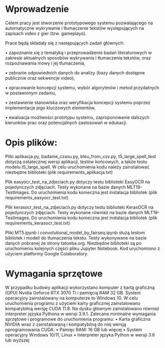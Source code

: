 # Wprowadzenie

Celem pracy jest stworzenie prototypowego systemu pozwalającego na automatyczne wykrywanie i tłumaczenie tekstów występujących na zapisach video z gier (tzw. gameplays).

Prace będą składały się z następujących zadań głównych:

• zapoznanie się z tematyką i przeprowadzenie badań literaturowych w zakresie aktualnych sposobów wykrywania i tłumaczenia tekstów, oraz rozpoznawania mowy i jej tłumaczenia,

• zebranie odpowiednich danych do analizy (bazy danych dostępne publicznie oraz sekwencje video),

• opracowanie koncepcji systemu, wybór algorytmów i metod przydatnych w postawionym zadaniu,

• zestawienie stanowiska oraz weryfikacja koncepcji systemu poprzez implementacje jego kluczowych elementów,

• ewaluacja możliwości prototypu systemu, zaproponowanie dalszych kierunków prac oraz potencjalnych zastosowań w edukacji.


# Opis plików:

Pliki aplikacja.py, badanie_czasu.py, bleu_from_csv.py, t5_large_spell_test dotyczą ostatecznej wersji aplikacji, testów końcowych, a także testu modelu t5_large_spell. W celu uruchomienia kodu należy zainstalować niezbędne biblioteki (plik requirements_aplikacja.txt)

Plik easyocr_test_na_zdjeciach.py dotyczy testu biblioteki EasyOCR na pojedynczych zdjęciach. Testy wykonane na bazie danych MLT19-TestImages. Do uruchomienia kodu konieczna jest instalacja bibliotek (plik requirements_easyocr_test.txt)

Plik kerasocr_test_na_zdjeciach.py dotyczy testu biblioteki KerasOCR na pojedynczych zdjęciach. Testy wykonane również na bazie danych MLT19-TestImages. Do uruchomienia kodu konieczna jest instalacja bibliotek (plik requirements_kerasocr_test.txt)

Pliki MT5.ipynb i convolutional_model_by_fairseq.ipynb służą testom bibliotek i modeli do tłumaczenia tekstu. Testy wykonywane na bazie danych pobranej ze strony tatoeba.org. Niezbędne biblioteki są po uruchomieniu kolejnych części pliku Jupyter Notebook. Kod uruchomiono z użyciem platformy Google Colaboratory.

# Wymagania sprzętowe
W przypadku budowy aplikacji wykorzystano komputer z kartą graficzną (GPU) Nvidia
Geforce RTX 3070 Ti i pamięcią RAM 32 GB. System operacyjny zainstalowany
na komputerze to Windows 10. W celu uruchomienia programu z użyciem karty graficznej
zainstalowano kompatybilną wersję CUDA 11.8. Na dysku głównym zainstalowano również
interpreter języka Pythona w wersji 3.9.1.
Zalecane minimalne wymagania sprzętowe i programowe do uruchomienia programu:
• Karta graficzna NVIDIA wraz z zainstalowaną i kompatybilną do niej wersją
oprogramowania CUDA.
• Pamięc RAM: 16 GB lub więcej
• System operacyjny Windows 10/11, Linux
• Interpreter języka Python w wersji 3.6 lub wyższej
